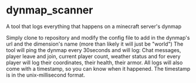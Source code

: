 # dynmap_scanner
A tool that logs everything that happens on a minecraft server's dynmap

Simply clone to repository and modify the config file to add in the dynmap's url and the dimension's name (more than likely it will just be "world")
The tool will ping the dynmap every 30seconds and will log:
Chat messages, player leave and join, current player count, weather status and for every player will log their coordinates, their health, their armor.
All logs will also come with a timestamp, so you can know when it happened.
The timestamp is in the unix-millisecond format.

